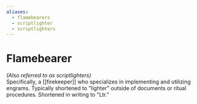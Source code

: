 ```yaml
---
aliases:
  - flamebearers
  - scriptlighter
  - scriptlighters
---
```

# Flamebearer  
*(Also referred to as scriptlighters)*  
Specifically, a [[firekeeper]] who specializes in implementing and utilizing engrams. Typically shortened to "lighter" outside of documents or ritual procedures. Shortened in writing to "Ltr."
